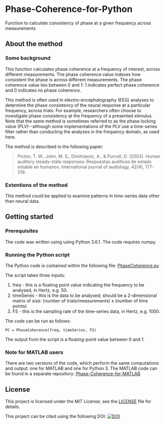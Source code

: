# Phase-Coherence-for-Python
Function to calculate consistency of phase at a given frequency across measurements

## About the method
### Some background
This function calculates phase coherence at a frequency of interest, across different measurements. The phase coherence value indexes how consistent the phase is across different measurements. The phase coherence value lies between 0 and 1: 1 indicates perfect phase coherence and 0 indicates no phase coherence.

This method is often used in electro-encephalography (EEG) analyses to determine the phase consistency of the neural response at a particular frequency, across trials. For example, researchers often choose to investigate phase consistency at the frequency of a presented stimulus. Note that the same method is sometimes referred to as the phase locking value (PLV)--although some implementations of the PLV use a time-series filter rather than conducting the analyses in the frequency domain, as used here.

The method is described in the following paper: 
>Picton, T. W., John, M. S., Dimitrijevic, A., & Purcell, D. (2003). Human auditory steady-state responses: Respuestas auditivas de estado estable en humanos. International journal of audiology, 42(4), 177-219.

### Extentions of the method
This method could be applied to examine patterns in time-series data other than neural data.

## Getting started
### Prerequisites
The code was written using using Python 3.6.1. The code requires numpy.

### Running the Python script
The Python code is contained within the following file: [PhaseCoherence.py](PhaseCoherence.py)

The script takes three inputs:
1) freq - this is a floating point value indicating the frequency to be analysed, in Hertz, e.g. 50.
2) timeSeries - this is the data to be analysed; should be a 2-dimensional matrix of size: (number of trials/measurements) x (number of time points)
3) FS - this is the sampling rate of the time-series data, in Hertz, e.g. 1000.

The code can be run as follows:
```
PC = PhaseCoherence(freq, timeSeries, FS)
```
The output from the script is a floating-point value between 0 and 1.

### Note for MATLAB users
There are two versions of the code, which perform the same computations and output: one for MATLAB and one for Python 3. The MATLAB code can be found in a separate repository: [Phase-Coherence-for-MATLAB](https://github.com/emma-holmes/Phase-Coherence-for-MATLAB)

## License

This project is licensed under the MIT License; see the [LICENSE](LICENSE) file for details.

This project can be cited using the following DOI: [![DOI](https://zenodo.org/badge/99174347.svg)](https://zenodo.org/badge/latestdoi/99174347)
